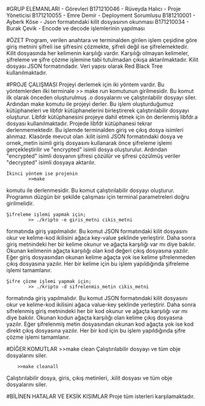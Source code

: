 #GRUP ELEMANLARI - Görevleri
	B171210046 - Rüveyda Halıcı - Proje Yöneticisi
	B171210055 - Emre Demir - Deployment Sorumlusu
	B181210001 - Ayberk Köse - Json formatındaki kilit dosyasının okunması
	B171210034 - Burak Çevik - Encode ve decode işlemlerinin yapılması

#ÖZET
	Program, verilen anahtara ve terminalden girilen işlem çeşidine göre giriş metnini şifreli ise şifresini çözmekte, şifreli değil ise şifrelemektedir. Kilit dosyasında her kelimenin karşılığı vardır. Karşılığı olmayan kelimeler, şifreleme ve şifre çözme işlemine tabi tutulmadan çıkışa aktarılmaktadır. Kilit dosyası JSON formatındadır. Veri yapısı olarak Red Black Tree kullanılmaktadır.
	
#PROJE ÇALIŞMASI
	Projeyi derlemek için iki yöntem vardır. Bu yöntemlerden ilki terminale
			>> make run 
komutunun girilmesidir. Bu komut ilk olarak önceden oluşturulmuş .o dosyalarını ve çalıştırılabilir dosyayı siler. Ardından make komutu ile projeyi derler. Bu işlem oluşturduğumuz kütüphaneleri ve libfdr kütüphanelerini birleştirerek çalıştırılabilir dosyayı oluşturur. Libfdr kütüphanesini projeye dahil etmek için ön derlenmiş libfdr.a dosyası kullanılmaktadır. Projede libfdr kütüphanesi tekrar derlenmemektedir. 
	Bu işlemde terminalden giriş ve çıkış dosya isimleri alınmaz. Klasörde mevcut olan .kilit isimli JSON formatındaki dosya ve ornek_metin isimli giriş dosyasını kullanarak önce şifreleme işlemi gerçekleştirilir ve "encrypted" isimli dosya oluşturulur. Ardından "encrypted" isimli dosyanın şifresi çözülür ve şifresi çözülmüş veriler "decrypted" isimli dosyaya aktarılır.  
	
	İkinci yöntem ise projenin 
			>>make 
komutu ile derlenmesidir. Bu komut çalıştırılabilir dosyayı oluşturur. Programın düzgün bir şekilde çalışması için terminal parametreleri doğru girilmelidir. 

	Şifreleme işlemi yapmak için;	
			>> ./kripto -e giris_metni cikis_metni			
formatında giriş yapılmalıdır. Bu komut JSON formatındaki kilit dosyasını okur ve kelime-kod ikilisini ağaca key-value şeklinde yerleştirir. Daha sonra giriş metnindeki her bir kelime okunur ve ağaçta karşılığı var mı diye bakılır. Okunan kelimenin ağaçta karşılığı olan kod değeri çıkış dosyasına yazılır. Eğer giriş dosyasından okunan kelime ağaçta yok ise kelime şifrelenmeden çıkış dosyasına yazılır. Her bir kelime için bu işlem yapıldığında şifreleme işlemi tamamlanır.
	
	Şifre çözme işlemi yapmak için;
			>> ./kripto -d sifrelenmis_metin cikis_metni
formatında giriş yapılmalıdır. Bu komut JSON formatındaki kilit dosyasını okur ve kelime-kod ikilisini ağaca value-key şeklinde yerleştirir. Daha sonra sifrelenmiş giriş metnindeki her bir kod okunur ve ağaçta karşılığı var mı diye bakılır. Okunan kodun ağaçta karşılığı olan kelime çıkış dosyasına yazılır. Eğer şifrelenmiş metin dosyasından okunan kod ağaçta yok ise kod direkt çıkış dosyasına yazılır. Her bir kod için bu işlem yapıldığında şifre çözme işlemi tamamlanır.

#DİĞER KOMUTLAR
		>>make clean
Çalıştırılabilir dosyayı ve tüm obje dosyalarını siler.

		>>make cleanall
Çalıştırılabilir dosya, giris, çıkış metinleri, .kilit dosyası ve tüm obje dosyalarını siler.

#BİLİNEN HATALAR VE EKSİK KISIMLAR
	Proje tüm isterleri karşılamaktadır. 
